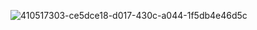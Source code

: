 ![410517303-ce5dce18-d017-430c-a044-1f5db4e46d5c](https://github.com/user-attachments/assets/02e8c2ae-3ee2-4e37-ba01-cf8d4310499e)
